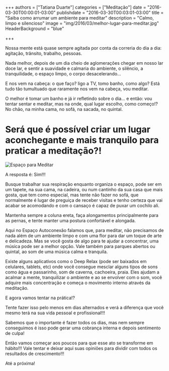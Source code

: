 +++
authors = ["Tatiana Duarte"]
categories = ["Meditação"]
date = "2016-03-30T00:00:01-03:00"
publishdate = "2016-03-30T00:03:01-03:00"
title = "Saiba como arrumar um ambiente para meditar"
description = "Calmo, limpo e silencioso"
image = "img/2016/03/melhor-lugar-para-meditar.jpg"
HeaderBackground = "blue"

+++


Nossa mente está quase sempre agitada por conta da correria do dia a dia: agitação, trânsito, trabalho, pessoas.

Nada melhor, depois de um dia cheio de aglomerações chegar em nosso lar doce lar, e sentir a suavidade e calmaria do ambiente, o silêncio, a tranquilidade, o espaço limpo, o corpo desacelerando...

E nos vem na cabeça: o que faço? ligo a TV, tomo banho, como algo? Está tudo tão tumultuado que raramente nos vem na cabeça, vou meditar.

O melhor é tomar um banho e já ir refletindo sobre o dia... e então: vou tentar sentar e meditar, mas na onde, qual lugar escolho, como começo!? No chão, na minha cama, no sofá, na sacada, no quintal.

# Será que é possível criar um lugar aconchegante e mais tranquilo para praticar a meditação?!

![Espaço para Meditar](https://s3-sa-east-1.amazonaws.com/blog.autoconexao.org.br/img/2016/03/espaco-para-meditar.jpg)

A resposta é: Sim!!!

Busque trabalhar sua respiração enquanto organiza o espaço, pode ser em um tapete, na sua cama, na cadeira, ou num cantinho da sua casa que mais gosta, que tem como especial, mas tente não fazer no sofá, que normalmente é lugar de preguiça de receber visitas e tenho certeza que vai acabar se acomodando e com o cansaço é capaz de puxar um cochilo ali.

Mantenha sempre a coluna ereta, faça alongamentos principalmente para as pernas, e tente manter uma postura confortável e alongada.


Aqui no Espaço Autoconexão falamos que, para meditar, não precisamos de nada além de um ambiente limpo e com uma flor para dar um toque de arte e delicadeza. Mas se você gosta de algo para te ajudar a concentrar, uma música pode ser a melhor opção. Vale também para parques abertos ou quintal, ao som de uma música calma e tranquila.

Existe alguns aplicativos como o Deep Relax (pode ser baixados em celulares, tablets, etc) onde você consegue mesclar alguns tipos de sons como água e passarinho, som de caverna, cachoeira, praia. Eles ajudam a acalmar a mente, tranquilizar o ambiente e ao se envolver com o som, você adquire mais concentração e começa o movimento interno através da meditação.


E agora vamos tentar na prática!?


Tente fazer isso pelo menos em dias alternados e verá a diferença que você mesmo terá na sua vida pessoal e profissional!!!

Sabemos que o importante é fazer todos os dias, mas nem sempre conseguimos é isso pode gerar uma cobrança interna e depois sentimento de culpa!

Então vamos começar aos poucos para que esse ato se transforme em hábito!!! Vale tentar e deixar aqui suas opiniões para dividir com todos os resultados de crescimento!!!

Até a próxima!
